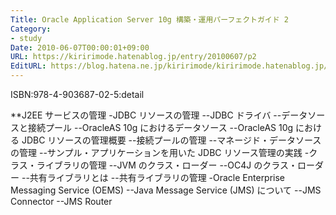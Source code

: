 ```yaml
---
Title: Oracle Application Server 10g 構築・運用パーフェクトガイド 2
Category:
- study
Date: 2010-06-07T00:00:01+09:00
URL: https://kiririmode.hatenablog.jp/entry/20100607/p2
EditURL: https://blog.hatena.ne.jp/kiririmode/kiririmode.hatenablog.jp/atom/entry/8454420450078211807
---
```



ISBN:978-4-903687-02-5:detail

**J2EE サービスの管理
-JDBC リソースの管理
--JDBC ドライバ
--データソースと接続プール
--OracleAS 10g におけるデータソース
--OracleAS 10g における JDBC リソースの管理概要
--接続プールの管理
--マネージド・データソースの管理
--サンプル・アプリケーションを用いた JDBC リソース管理の実践
-クラス・ライブラリの管理
--JVM のクラス・ローダー
--OC4J のクラス・ローダー
--共有ライブラリとは
--共有ライブラリの管理
-Oracle Enterprise Messaging Service (OEMS)
--Java Message Service (JMS) について
--JMS Connector
--JMS Router
